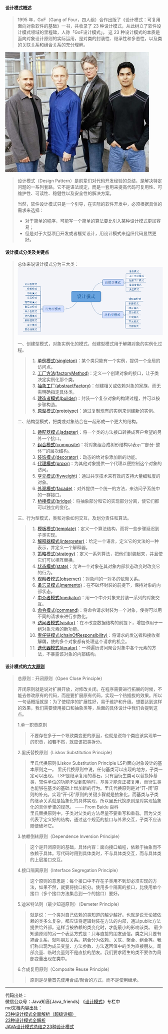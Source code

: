 #### 设计模式概述
>1995 年，GoF（Gang of Four，四人组）合作出版了《设计模式：可复用面向对象软件的基础》一书，共收录了 23 种设计模式，从此树立了软件设计模式领域的里程碑，人称「GoF设计模式」。
这 23 种设计模式的本质是面向对象设计原则的实际运用，是对类的封装性、继承性和多态性，以及类的关联关系和组合关系的充分理解。

![四人组.jpg](images/四人组.jpg)

>设计模式（Design Pattern）是前辈们对代码开发经验的总结，是解决特定问题的一系列套路。它不是语法规定，而是一套用来提高代码可复用性、可维护性、可读性、稳健性以及安全性的解决方案。
>
>当然，软件设计模式只是一个引导，在实际的软件开发中，必须根据具体的需求来选择：
>* 对于简单的程序，可能写一个简单的算法要比引入某种设计模式更加容易；
>* 但是对于大型项目开发或者框架设计，用设计模式来组织代码显然更好。

#### 设计模式分类及关键点
>总体来说设计模式分为三大类：
>![设计模式分类](images/设计模式分类.png)
>
>一、创建型模式，对象实例化的模式，创建型模式用于解耦对象的实例化过程。
>>1. [单例模式(singleton)](http://suo.im/6wKLXi "查看详解")：某个类只能有一个实例，提供一个全局的访问点。
>>2. [工厂方法(factoryMethod)](http://suo.im/5VPH5D "查看详解")：定义一个创建对象的接口，让子类决定实例化那个类。
>>3. [抽象工厂(abstractFactory)](http://suo.im/6aS74R "查看详解")：创建相关或依赖对象的家族，而无需明确指定具体类。
>>4. [建造者模式(builder)](http://suo.im/6iokte "查看详解")：封装一个复杂对象的构建过程，并可以按步骤构造。
>>5. [原型模式(prototype)](http://suo.im/6ioklE "查看详解")：通过复制现有的实例来创建新的实例。
>
>二、结构型模式，把类或对象结合在一起形成一个更大的结构。
>
>>1. [适配器模式(adapter)](http://suo.im/5Ojwec "查看详解")：将一个类的方法接口转换成客户希望的另外一个接口。
>>2. [组合模式(composite)](http://suo.im/5Ojwec "查看详解")：将对象组合成树形结构以表示“”部分-整体“”的层次结构。
>>3. [装饰模式(decorator)](http://suo.im/6pUzWX "查看详解")：动态的给对象添加新的功能。
>>4. [代理模式(proxy)](http://suo.im/6wKMYc "查看详解")：为其他对象提供一个代理以便控制这个对象的访问。
>>5. [亨元模式(flyweight)](http://suo.im/6ioprM "查看详解")：通过共享技术来有效的支持大量细粒度的对象。
>>6. [外观模式(facade)](http://suo.im/6pTVgd "查看详解")：对外提供一个统一的方法，来访问子系统中的一群接口。
>>7. [桥接模式(bridge)](http://suo.im/6aSazD "查看详解")：将抽象部分和它的实现部分分离，使它们都可以独立的变化。
>
>三、行为型模式，类和对象如何交互，及划分责任和算法。
>
>
>>1. [模板模式(template)](http://suo.im/5OjpZ6 "查看详解")：定义一个算法结构，而将一些步骤延迟到子类实现。
>>2. [解释器模式(interpreter)](http://suo.im/5zlF5g "查看详解")：给定一个语言，定义它的文法的一种表示，并定义一个解释器。
>>3. [策略模式(strategy)](http://suo.im/6pUub3 "查看详解")：定义一系列算法，把他们封装起来，并且使它们可以相互替换。
>>4. [状态模式(state)](http://suo.im/5zl24o "查看详解")：允许一个对象在其对象内部状态改变时改变它的行为。
>>5. [观察者模式(observer)](http://suo.im/5zlBlY "查看详解")：对象间的一对多的依赖关系。
>>6. [备忘录模式(memento)](http://suo.im/5Ojr3e "查看详解")：在不破坏封装的前提下，保持对象的内部状态。
>>7. [中介者模式(mediator)](http://suo.im/6wKIfi "查看详解")：用一个中介对象来封装一系列的对象交互。
>>8. [命令模式(command)](http://suo.im/5VPFoD "查看详解")：将命令请求封装为一个对象，使得可以用不同的请求来进行参数化。
>>9. [访问者模式(visitor)](http://suo.im/6aS2SH "查看详解")：在不改变数据结构的前提下，增加作用于一组对象元素的新功能。
>>10. [责任链模式(chainOfResponsibility)](http://suo.im/5GNiDp "查看详解")：将请求的发送者和接收者解耦，使的多个对象都有处理这个请求的机会。
>>11. [迭代器模式(iterator)](http://suo.im/6pUwa7 "查看详解")：一种遍历访问聚合对象中各个元素的方法，不暴露该对象的内部结构。

#### 设计模式的[六大原则](http://suo.im/5zljoK "查看详解")
>总原则：开闭原则（Open Close Principle）
>
>开闭原则就是说对扩展开放，对修改关闭。在程序需要进行拓展的时候，不能去修改原有的代码，而是要扩展原有代码，实现一个热插拔的效果。所以一句话概括就是：为了使程序的扩展性好，易于维护和升级。想要达到这样的效果，我们需要使用接口和抽象类等，后面的具体设计中我们会提到这点。
>
>1.单一职责原则
>>不要存在多于一个导致类变更的原因，也就是说每个类应该实现单一的职责，如若不然，就应该把类拆分。
>
>2.里氏替换原则（Liskov Substitution Principle）
>>里氏代换原则(Liskov Substitution Principle LSP)面向对象设计的基本原则之一。 里氏代换原则中说，任何基类可以出现的地方，子类一定可以出现。 LSP是继承复用的基石，只有当衍生类可以替换掉基类，软件单位的功能不受到影响时，基类才能真正被复用，而衍生类也能够在基类的基础上增加新的行为。里氏代换原则是对“开-闭”原则的补充。实现“开-闭”原则的关键步骤就是抽象化。而基类与子类的继承关系就是抽象化的具体实现，所以里氏代换原则是对实现抽象化的具体步骤的规范。
—— From Baidu 百科<br/> 里氏替换原则中，子类对父类的方法尽量不要重写和重载。因为父类代表了定义好的结构，通过这个规范的接口与外界交互，子类不应该随便破坏它。
>
>3.依赖倒转原则（Dependence Inversion Principle）
>>这个是开闭原则的基础，具体内容：面向接口编程，依赖于抽象而不依赖于具体。写代码时用到具体类时，不与具体类交互，而与具体类的上层接口交互。
>
>4.接口隔离原则（Interface Segregation Principle）
>>这个原则的意思是：每个接口中不存在子类用不到却必须实现的方法，如果不然，就要将接口拆分。使用多个隔离的接口，比使用单个接口（多个接口方法集合到一个的接口）要好。
>
>5.迪米特法则（最少知道原则）（Demeter Principle）
>>就是说：一个类对自己依赖的类知道的越少越好。也就是说无论被依赖的类多么复杂，都应该将逻辑封装在方法的内部，通过public方法提供给外部。这样当被依赖的类变化时，才能最小的影响该类。
最少知道原则的另一个表达方式是：只与直接的朋友通信。类之间只要有耦合关系，就叫朋友关系。耦合分为依赖、关联、聚合、组合等。我们称出现为成员变量、方法参数、方法返回值中的类为直接朋友。局部变量、临时变量则不是直接的朋友。我们要求陌生的类不要作为局部变量出现在类中。
>
>6.合成复用原则（Composite Reuse Principle）
>>原则是尽量首先使用合成/聚合的方式，而不是使用继承。

---
代码出处：<br/>
微信公众号：Java知音[Java_friends] 《[设计模式](https://mp.weixin.qq.com/s/XLyvUBftV2UFamvWyYIIRw "Java知音")》专栏中<br/>
md文档内容出处：<br/>
[23种设计模式全面解析（超级详细）](http://c.biancheng.net/design_pattern/ "C语言中文网")<br/>
[23种设计模式全解析](https://www.cnblogs.com/geek6/p/3951677.html "CSDN博客")<br/>
[JAVA设计模式总结之23种设计模式](https://www.cnblogs.com/pony1223/p/7608955.html "CSDN博客")